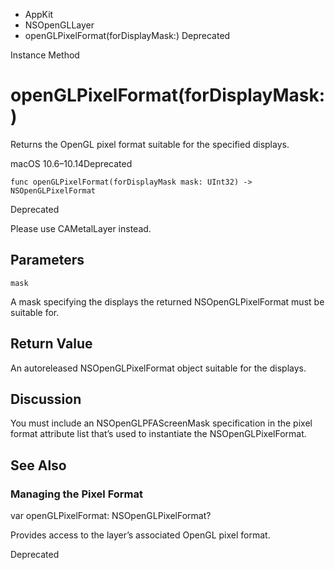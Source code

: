 

- AppKit
- NSOpenGLLayer
-  openGLPixelFormat(forDisplayMask:) Deprecated

Instance Method

# openGLPixelFormat(forDisplayMask:)

Returns the OpenGL pixel format suitable for the specified displays.

macOS 10.6–10.14Deprecated

``` source
func openGLPixelFormat(forDisplayMask mask: UInt32) -> NSOpenGLPixelFormat
```

Deprecated

Please use CAMetalLayer instead.

## Parameters 

`mask`  

A mask specifying the displays the returned NSOpenGLPixelFormat must be suitable for.

## Return Value

An autoreleased NSOpenGLPixelFormat object suitable for the displays.

## Discussion

You must include an NSOpenGLPFAScreenMask specification in the pixel format attribute list that’s used to instantiate the NSOpenGLPixelFormat.

## See Also

### Managing the Pixel Format

var openGLPixelFormat: NSOpenGLPixelFormat?

Provides access to the layer’s associated OpenGL pixel format.

Deprecated

